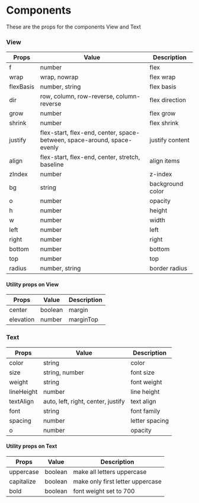 # Components

These are the props for the components View and Text

### View

| Props     | Value                                                                   | Description      |
| --------- | ----------------------------------------------------------------------- | ---------------- |
| f         | number                                                                  | flex             |
| wrap      | wrap, nowrap                                                            | flex wrap        |
| flexBasis | number, string                                                          | flex basis       |
| dir       | row, column, row-reverse, column-reverse                                | flex direction   |
| grow      | number                                                                  | flex grow        |
| shrink    | number                                                                  | flex shrink      |
| justify   | flex-start, flex-end, center, space-between, space-around, space-evenly | justify content  |
| align     | flex-start, flex-end, center, stretch, baseline                         | align items      |
| zIndex    | number                                                                  | z-index          |
| bg        | string                                                                  | background color |
| o         | number                                                                  | opacity          |
| h         | number                                                                  | height           |
| w         | number                                                                  | width            |
| left      | number                                                                  | left             |
| right     | number                                                                  | right            |
| bottom    | number                                                                  | bottom           |
| top       | number                                                                  | top              |
| radius    | number, string                                                          | border radius    |

#### Utility props on View

| Props     | Value   | Description |
| --------- | ------- | ----------- |
| center    | boolean | margin      |
| elevation | number  | marginTop   |

### Text

| Props      | Value                              | Description    |
| ---------- | ---------------------------------- | -------------- |
| color      | string                             | color          |
| size       | string, number                     | font size      |
| weight     | string                             | font weight    |
| lineHeight | number                             | line height    |
| textAlign  | auto, left, right, center, justify | text align     |
| font       | string                             | font family    |
| spacing    | number                             | letter spacing |
| o          | number                             | opacity        |

#### Utility props on Text

| Props      | Value   | Description                      |
| ---------- | ------- | -------------------------------- |
| uppercase  | boolean | make all letters uppercase       |
| capitalize | boolean | make only first letter uppercase |
| bold       | boolean | font weight set to 700           |
